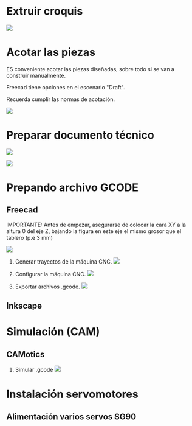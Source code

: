 # Extruir croquis

![](extruir_croquis.gif)


# Acotar las piezas

ES conveniente acotar las piezas diseñadas, sobre todo si se van a construir manualmente.

Freecad tiene opciones en el escenario "Draft". 

Recuerda cumplir las normas de acotación.

![](freecad-acotar-piezas.gif)

# Preparar documento técnico

![](freecad-presentacion1.gif)

![](freecad-presentacion2.gif)


# Prepando archivo GCODE

## Freecad

IMPORTANTE: Antes de empezar, asegurarse de colocar la cara XY a la altura 0 del eje Z, bajando la figura en este eje el mismo grosor que el tablero (p.e 3 mm)

![](prepararbasecnc(-3mm).gif)

1. Generar trayectos de la máquina CNC.
![](freecad-generar-trayectos-cnc.gif)

2. Configurar la máquina CNC.
![](freecad-configurar-maquina.gif)

3. Exportar archivos .gcode.
![](freecad-exportar-gcode.gif)


## Inkscape

# Simulación (CAM)

## CAMotics

1. Simular .gcode
![](camotics-simulacion-gcode.gif)

# Instalación servomotores

## Alimentación varios servos SG90

